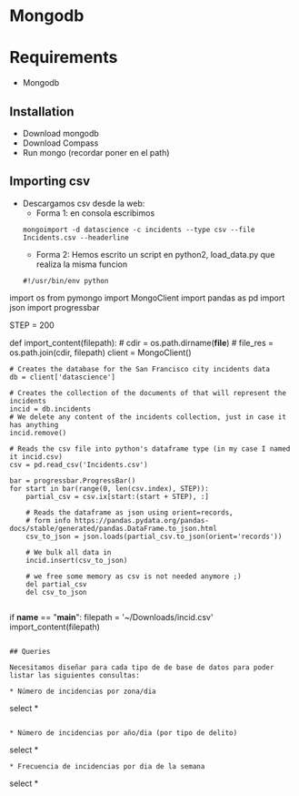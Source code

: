 # Mongodb

# Requirements
* Mongodb

## Installation
* Download mongodb
* Download Compass
* Run mongo (recordar poner en el path)

## Importing csv
* Descargamos csv desde la web:
  * Forma 1: en consola escribimos
  ```
  mongoimport -d datascience -c incidents --type csv --file Incidents.csv --headerline
  ```
  * Forma 2: Hemos escrito un script en python2, load_data.py que realiza la misma funcion
  ```
  #!/usr/bin/env python
import os
from pymongo import MongoClient
import pandas as pd
import json
import progressbar

STEP = 200


def import_content(filepath):
    # cdir = os.path.dirname(__file__)
    # file_res = os.path.join(cdir, filepath)
    client = MongoClient()

    # Creates the database for the San Francisco city incidents data
    db = client['datascience']

    # Creates the collection of the documents of that will represent the incidents
    incid = db.incidents
    # We delete any content of the incidents collection, just in case it has anything
    incid.remove()

    # Reads the csv file into python's dataframe type (in my case I named it incid.csv)
    csv = pd.read_csv('Incidents.csv')

    bar = progressbar.ProgressBar()
    for start in bar(range(0, len(csv.index), STEP)):
        partial_csv = csv.ix[start:(start + STEP), :]

        # Reads the dataframe as json using orient=records,
        # form info https://pandas.pydata.org/pandas-docs/stable/generated/pandas.DataFrame.to_json.html
        csv_to_json = json.loads(partial_csv.to_json(orient='records'))

        # We bulk all data in
        incid.insert(csv_to_json)

        # we free some memory as csv is not needed anymore ;)
        del partial_csv
        del csv_to_json
```
```
if __name__ == "__main__":
    filepath = '~/Downloads/incid.csv'
    import_content(filepath)
  
```

## Queries

Necesitamos diseñar para cada tipo de de base de datos para poder listar las siguientes consultas:

* Número de incidencias por zona/dia

```
select *
```

* Número de incidencias por año/dia (por tipo de delito)

```
select *
```
* Frecuencia de incidencias por dia de la semana

```
select *
```

